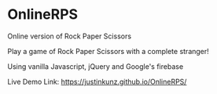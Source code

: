 # OnlineRPS
Online version of Rock Paper Scissors

Play a game of Rock Paper Scissors with a complete stranger!

Using vanilla Javascript, jQuery and Google's firebase

Live Demo Link: https://justinkunz.github.io/OnlineRPS/
